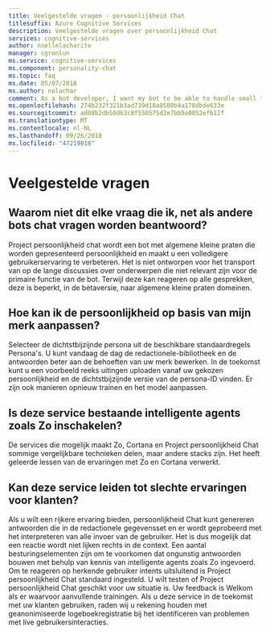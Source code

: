```yaml
---
title: Veelgestelde vragen - persoonlijkheid Chat
titlesuffix: Azure Cognitive Services
description: Veelgestelde vragen over persoonlijkheid Chat
services: cognitive-services
author: noellelacharite
manager: cgronlun
ms.service: cognitive-services
ms.component: personality-chat
ms.topic: faq
ms.date: 05/07/2018
ms.author: nolachar
comment: As a bot developer, I want my bot to be able to handle small talk in a consistent tone so that my bot appears more complete and conversational.
ms.openlocfilehash: 274b232f321b3ad739d18a8580b4a178dbde633e
ms.sourcegitcommit: ad08b2db50d63c8f550575d2e7bb9a0852efb12f
ms.translationtype: MT
ms.contentlocale: nl-NL
ms.lasthandoff: 09/26/2018
ms.locfileid: "47219818"
---
```

# <a name="frequently-asked-questions"></a>Veelgestelde vragen

## <a name="why-doesnt-this-answer-every-question-i-ask-it-like-other-chat-bots"></a>Waarom niet dit elke vraag die ik, net als andere bots chat vragen worden beantwoord?

Project persoonlijkheid chat wordt een bot met algemene kleine praten die worden gepresenteerd persoonlijkheid en maakt u een volledigere gebruikerservaring te verbeteren. Het is niet ontworpen voor het transport van op de lange discussies over onderwerpen die niet relevant zijn voor de primaire functie van de bot. Terwijl deze kan reageren op alle gesprekken, deze is beperkt, in de bètaversie, naar algemene kleine praten domeinen.

## <a name="how-can-i-customize-the-personality-to-suit-my-brand"></a>Hoe kan ik de persoonlijkheid op basis van mijn merk aanpassen?

Selecteer de dichtstbijzijnde persona uit de beschikbare standaardregels Persona's. U kunt vandaag de dag de redactionele-bibliotheek en de antwoorden beter aan de behoeften van uw merk bewerken. In de toekomst kunt u een voorbeeld reeks uitingen uploaden vanaf uw gekozen persoonlijkheid en de dichtstbijzijnde versie van de persona-ID vinden. Er zijn ook manieren opnieuw trainen en het model aanpassen.

## <a name="is-this-service-powering-existing-intelligent-agents-such-as-zo"></a>Is deze service bestaande intelligente agents zoals Zo inschakelen?

De services die mogelijk maakt Zo, Cortana en Project persoonlijkheid Chat sommige vergelijkbare technieken delen, maar andere stacks zijn. Het heeft geleerde lessen van de ervaringen met Zo en Cortana verwerkt.

## <a name="can-this-service-lead-to-bad-customer-experiences"></a>Kan deze service leiden tot slechte ervaringen voor klanten?

Als u wilt een rijkere ervaring bieden, persoonlijkheid Chat kunt genereren antwoorden die in de redactionele gegevensset en er wordt geprobeerd met het interpreteren van alle invoer van de gebruiker. Het is dus mogelijk dat een reactie wordt niet lijken rechts in de context. Een aantal besturingselementen zijn om te voorkomen dat ongunstig antwoorden bouwen met behulp van kennis van intelligente agents zoals Zo ingevoerd. Om te reageren op herkende gebruiker intents uitsluitend is Project persoonlijkheid Chat standaard ingesteld. U wilt testen of Project persoonlijkheid Chat geschikt voor uw situatie is. Uw feedback is Welkom als er waarvoor aanvullende trainingen. Als u deze service in de toekomst met uw klanten gebruiken, raden wij u rekening houden met geanonimiseerde logeboekregistratie bij het identificeren van problemen met live gebruikersinteracties.